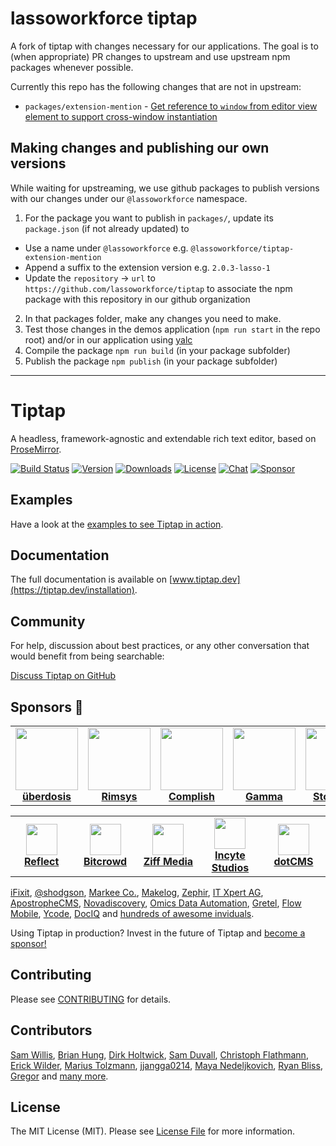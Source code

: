 # lassoworkforce tiptap

A fork of tiptap with changes necessary for our applications. The goal is to (when appropriate) PR changes to upstream and use upstream npm packages whenever possible.

Currently this repo has the following changes that are not in upstream:
- `packages/extension-mention` - [Get reference to `window` from editor view element to support cross-window instantiation](https://github.com/ueberdosis/tiptap/pull/4783)

## Making changes and publishing our own versions

While waiting for upstreaming, we use github packages to publish versions with our changes under our `@lassoworkforce` namespace.

1. For the package you want to publish in `packages/`, update its `package.json` (if not already updated) to
  - Use a name under `@lassoworkforce` e.g. `@lassoworkforce/tiptap-extension-mention`
  - Append a suffix to the extension version e.g. `2.0.3-lasso-1`
  - Update the `repository` -> `url` to `https://github.com/lassoworkforce/tiptap` to associate the npm package with this repository in our github organization
2. In that packages folder, make any changes you need to make.
3. Test those changes in the demos application (`npm run start` in the repo root) and/or in our application using [yalc](https://github.com/wclr/yalc)
4. Compile the package `npm run build` (in your package subfolder)
5. Publish the package `npm publish` (in your package subfolder)

-----------------------

# Tiptap
A headless, framework-agnostic and extendable rich text editor, based on [ProseMirror](https://github.com/ProseMirror/prosemirror).

[![Build Status](https://github.com/ueberdosis/tiptap/workflows/build/badge.svg)](https://github.com/ueberdosis/tiptap/actions)
[![Version](https://img.shields.io/npm/v/@tiptap/core.svg?label=version)](https://www.npmjs.com/package/@tiptap/core)
[![Downloads](https://img.shields.io/npm/dm/@tiptap/core.svg)](https://npmcharts.com/compare/@tiptap/core?minimal=true)
[![License](https://img.shields.io/npm/l/@tiptap/core.svg)](https://www.npmjs.com/package/@tiptap/core)
[![Chat](https://img.shields.io/badge/chat-on%20discord-7289da.svg?sanitize=true)](https://discord.gg/WtJ49jGshW)
[![Sponsor](https://img.shields.io/static/v1?label=Sponsor&message=%E2%9D%A4&logo=GitHub)](https://github.com/sponsors/ueberdosis)

## Examples
Have a look at the [examples to see Tiptap in action](https://tiptap.dev/examples).

## Documentation
The full documentation is available on [www.tiptap.dev](https://tiptap.dev/installation).

## Community
For help, discussion about best practices, or any other conversation that would benefit from being searchable:

[Discuss Tiptap on GitHub](https://github.com/ueberdosis/tiptap/discussions)

## Sponsors 💖
<table>
  <tr>
    <td align="center">
      <a href="https://ueberdosis.io/">
        <img src="https://unavatar.io/github/ueberdosis" width="100"><br>
        <strong>überdosis</strong>
      </a>
    </td>
    <td align="center">
      <a href="https://rimsys.io/">
        <img src="https://unavatar.io/github/rimsys" width="100"><br>
        <strong>Rimsys</strong>
      </a>
    </td>
    <td align="center">
      <a href="https://www.complish.app/">
        <img src="https://uploads-ssl.webflow.com/5fa93d27380666789a1cbbd3/5fae50824b4d2d06f3d2898f_Frame%20374.png" width="100"><br>
        <strong>Complish</strong>
      </a>
    </td>
    <td align="center">
      <a href="https://www.gamma.app/">
        <img src="https://unavatar.io/gamma.app" width="100"><br>
        <strong>Gamma</strong>
      </a>
    </td>
    <td align="center">
      <a href="https://www.storyblok.com/">
        <img src="https://unavatar.io/github/storyblok" width="100"><br>
        <strong>Storyblok</strong>
      </a>
    </td>    
  </tr>
</table>

<table>
  <tr>
    <td align="center" width="100">
      <a href="https://reflect.app/">
        <img src="https://unavatar.io/reflect.app" width="50"><br>
        <strong>Reflect</strong>
      </a>
    </td>
    <td align="center" width="100">
      <a href="https://bitcrowd.net/">
        <img src="https://unavatar.io/bitcrowd.net" width="50"><br>
        <strong>Bitcrowd</strong>
      </a>
    </td>
    <td align="center" width="100">
      <a href="https://ziffmedia.com/">
        <img src="https://unavatar.io/github/ziffmedia" width="50"><br>
        <strong>Ziff Media</strong>
      </a>
    </td>
    <td align="center" width="100">
      <a href="https://incytestudios.com/">
        <img src="https://unavatar.io/github/incyte" width="50"><br>
        <strong>Incyte Studios</strong>
      </a>
    </td>
    <td align="center" width="100">
      <a href="https://dotcms.com/">
        <img src="https://unavatar.io/github/dotcms" width="50"><br>
        <strong>dotCMS</strong>
      </a>
    </td>
  </tr>
</table>

[iFixit](https://www.ifixit.com/), [@shodgson](https://github.com/shodgson), [Markee Co.](https://markee.io/), [Makelog](https://www.makelog.com/), [Zephir](https://zephir.ch/), [IT Xpert AG](https://itxpert.ch/), [ApostropheCMS](https://apostrophecms.com/), [Novadiscovery](http://www.novadiscovery.com/), [Omics Data Automation](https://www.omicsautomation.com), [Gretel](https://github.com/gretelapp#:~:text=http%3A//www.gretel.co), [Flow Mobile](https://www.flowmobile.app/), [Ycode](https://www.ycode.com/), [DocIQ](https://www.dociq.io/) and [hundreds of awesome inviduals](https://github.com/sponsors/ueberdosis).

Using Tiptap in production? Invest in the future of Tiptap and [become a sponsor!](https://github.com/sponsors/ueberdosis)

## Contributing
Please see [CONTRIBUTING](CONTRIBUTING.md) for details.

## Contributors
[Sam Willis](https://github.com/samwillis),
[Brian Hung](https://github.com/BrianHung),
[Dirk Holtwick](https://github.com/holtwick),
[Sam Duvall](https://github.com/SamDuvall),
[Christoph Flathmann](https://github.com/Chrissi2812),
[Erick Wilder](https://github.com/erickwilder),
[Marius Tolzmann](https://github.com/mariux),
[jjangga0214](https://github.com/jjangga0214),
[Maya Nedeljkovich](https://github.com/mayacoda),
[Ryan Bliss](https://github.com/ryanbliss),
[Gregor](https://github.com/gambolputty) and [many more](../../contributors).

## License
The MIT License (MIT). Please see [License File](LICENSE.md) for more information.
